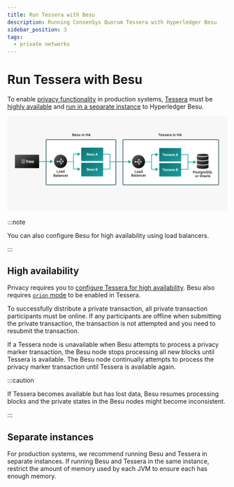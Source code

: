 ```yaml
---
title: Run Tessera with Besu
description: Running ConsenSys Quorum Tessera with Hyperledger Besu
sidebar_position: 3
tags:
  - private networks
---
```


# Run Tessera with Besu

To enable [privacy functionality](../../concepts/privacy/index.md) in production systems, [Tessera](https://docs.tessera.consensys.net/) must be [highly available](#high-availability) and [run in a separate instance](#separate-instances) to Hyperledger Besu.

![Besu-Tessera-High-Availability](../../../assets/images/Besu-Tessera-High-Availability.png)

:::note

You can also configure Besu for high availability using load balancers.

:::

## High availability

Privacy requires you to [configure Tessera for high availability]. Besu also requires [`orion` mode](https://docs.tessera.consensys.net/HowTo/Configure/Orion-Mode) to be enabled in Tessera.

To successfully distribute a private transaction, all private transaction participants must be online. If any participants are offline when submitting the private transaction, the transaction is not attempted and you need to resubmit the transaction.

If a Tessera node is unavailable when Besu attempts to process a privacy marker transaction, the Besu node stops processing all new blocks until Tessera is available. The Besu node continually attempts to process the privacy marker transaction until Tessera is available again.

:::caution

If Tessera becomes available but has lost data, Besu resumes processing blocks and the private states in the Besu nodes might become inconsistent.

:::

## Separate instances

For production systems, we recommend running Besu and Tessera in separate instances. If running Besu and Tessera in the same instance, restrict the amount of memory used by each JVM to ensure each has enough memory.

<!-- links -->

[configure Tessera for high availability]: https://consensys.net/docs/goquorum//en/stable/configure-and-manage/configure/high-availability/
